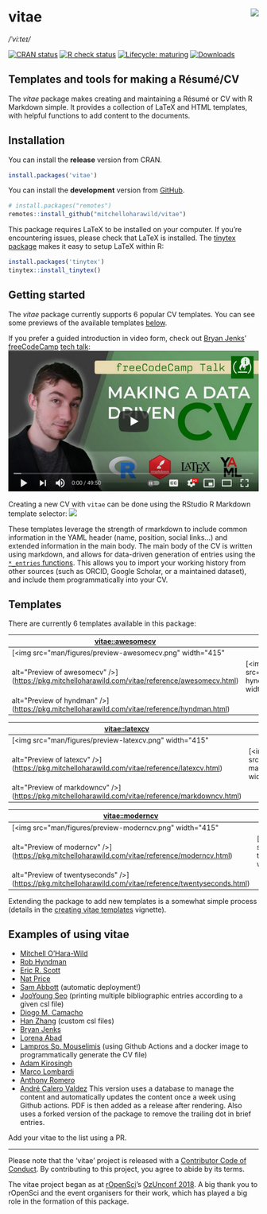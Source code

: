 
<!-- README.md is generated from README.Rmd. Please edit that file -->

# vitae <img src="man/figures/logo.png" align="right" />

*/ˈviːteɪ/*

<!-- badges: start -->

[![CRAN
status](https://www.r-pkg.org/badges/version/vitae)](https://cran.r-project.org/package=vitae)
[![R check
status](https://github.com/mitchelloharawild/vitae/actions/workflows/R-CMD-check.yaml/badge.svg)](https://github.com/mitchelloharawild/vitae/actions/workflows/R-CMD-check.yaml)
[![Lifecycle:
maturing](https://img.shields.io/badge/lifecycle-maturing-blue.svg)](https://lifecycle.r-lib.org/articles/stages.html#maturing)
[![Downloads](https://cranlogs.r-pkg.org/badges/vitae)](https://cran.r-project.org/package=vitae)
<!-- badges: end -->

## Templates and tools for making a Résumé/CV

The *vitae* package makes creating and maintaining a Résumé or CV with R
Markdown simple. It provides a collection of LaTeX and HTML templates,
with helpful functions to add content to the documents.

## Installation

You can install the **release** version from CRAN.

``` r
install.packages('vitae')
```

You can install the **development** version from
[GitHub](https://github.com/mitchelloharawild/vitae).

``` r
# install.packages("remotes")
remotes::install_github("mitchelloharawild/vitae")
```

This package requires LaTeX to be installed on your computer. If you’re
encountering issues, please check that LaTeX is installed. The [tinytex
package](https://github.com/rstudio/tinytex) makes it easy to setup
LaTeX within R:

``` r
install.packages('tinytex')
tinytex::install_tinytex()
```

## Getting started

The *vitae* package currently supports 6 popular CV templates. You can
see some previews of the available templates [below](#templates).

If you prefer a guided introduction in video form, check out [Bryan
Jenks](https://github.com/tallguyjenks)’
[freeCodeCamp](https://github.com/freeCodeCamp/freeCodeCamp) [tech
talk](https://youtu.be/cMlRAiQUdD8):
[![](man/figures/freecodecamp.jpg)](https://youtu.be/cMlRAiQUdD8)

Creating a new CV with `vitae` can be done using the RStudio R Markdown
template selector: ![](man/figures/template_gui.png)

These templates leverage the strength of rmarkdown to include common
information in the YAML header (name, position, social links…) and
extended information in the main body. The main body of the CV is
written using markdown, and allows for data-driven generation of entries
using the [`*_entries`
functions](https://pkg.mitchelloharawild.com/vitae/reference/cv_entries.html).
This allows you to import your working history from other sources (such
as ORCID, Google Scholar, or a maintained dataset), and include them
programmatically into your CV.

## Templates

There are currently 6 templates available in this package:

| [**vitae::awesomecv**](https://pkg.mitchelloharawild.com/vitae/reference/awesomecv.html)         | [**vitae::hyndman**](https://pkg.mitchelloharawild.com/vitae/reference/hyndman.html)         |
|--------------------------------------------------------------------------------------------------|----------------------------------------------------------------------------------------------|
| [<img src="man/figures/preview-awesomecv.png" width="415"                                        
 alt="Preview of awesomecv" />](https://pkg.mitchelloharawild.com/vitae/reference/awesomecv.html)  | [<img src="man/figures/preview-hyndman.png" width="415"                                      
                                                                                                    alt="Preview of hyndman" />](https://pkg.mitchelloharawild.com/vitae/reference/hyndman.html)  |

| [**vitae::latexcv**](https://pkg.mitchelloharawild.com/vitae/reference/latexcv.html)         | [**vitae::markdowncv**](https://pkg.mitchelloharawild.com/vitae/reference/markdowncv.html)         |
|----------------------------------------------------------------------------------------------|----------------------------------------------------------------------------------------------------|
| [<img src="man/figures/preview-latexcv.png" width="415"                                      
 alt="Preview of latexcv" />](https://pkg.mitchelloharawild.com/vitae/reference/latexcv.html)  | [<img src="man/figures/preview-markdowncv.png" width="415"                                         
                                                                                                alt="Preview of markdowncv" />](https://pkg.mitchelloharawild.com/vitae/reference/markdowncv.html)  |

| [**vitae::moderncv**](https://pkg.mitchelloharawild.com/vitae/reference/moderncv.html)         | [**vitae::twentyseconds**](https://pkg.mitchelloharawild.com/vitae/reference/twentyseconds.html)         |
|------------------------------------------------------------------------------------------------|----------------------------------------------------------------------------------------------------------|
| [<img src="man/figures/preview-moderncv.png" width="415"                                       
 alt="Preview of moderncv" />](https://pkg.mitchelloharawild.com/vitae/reference/moderncv.html)  | [<img src="man/figures/preview-twentyseconds.png" width="415"                                            
                                                                                                  alt="Preview of twentyseconds" />](https://pkg.mitchelloharawild.com/vitae/reference/twentyseconds.html)  |

Extending the package to add new templates is a somewhat simple process
(details in the [creating vitae
templates](https://pkg.mitchelloharawild.com/vitae/articles/extending.html)
vignette).

## Examples of using vitae

- [Mitchell O’Hara-Wild](https://github.com/mitchelloharawild/CV)
- [Rob Hyndman](https://github.com/robjhyndman/CV)
- [Eric R. Scott](https://github.com/Aariq/curriculum-vitae)
- [Nat Price](https://github.com/natbprice/cv)
- [Sam Abbott](https://github.com/seabbs/cv) (automatic deployment!)
- [JooYoung Seo](https://github.com/jooyoungseo/jy_CV) (printing
  multiple bibliographic entries according to a given csl file)
- [Diogo M. Camacho](https://github.com/diogocamacho/CV)
- [Han Zhang](https://github.com/HanZhang-psych/CV) (custom csl files)
- [Bryan Jenks](https://github.com/tallguyjenks/CV)
- [Lorena Abad](https://github.com/loreabad6/R-CV)
- [Lampros Sp. Mouselimis](https://github.com/mlampros/My.CVitae) (using
  Github Actions and a docker image to programmatically generate the CV
  file)
- [Adam Kirosingh](https://github.com/akirosingh/CV)
- [Marco Lombardi](https://github.com/mlombardi6/awesome-template)
- [Anthony Romero](https://github.com/ganthonyr/CV)
- [André Calero Valdez](https://github.com/sumidu/acv) This version uses
  a database to manage the content and automatically updates the content
  once a week using Github actions. PDF is then added as a release after
  rendering. Also uses a forked version of the package to remove the
  trailing dot in brief entries.

Add your vitae to the list using a PR.

------------------------------------------------------------------------

Please note that the ‘vitae’ project is released with a [Contributor
Code of
Conduct](https://github.com/mitchelloharawild/vitae/blob/master/.github/CODE_OF_CONDUCT.md).
By contributing to this project, you agree to abide by its terms.

The vitae project began as at [rOpenSci](https://ropensci.org/)’s
[OzUnconf 2018](https://ozunconf18.ropensci.org/). A big thank you to
rOpenSci and the event organisers for their work, which has played a big
role in the formation of this package.
